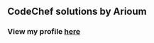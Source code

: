 ## CodeChef solutions by Arioum

### View my profile <a href="www.codechef.com/users/arioum">here</a>
